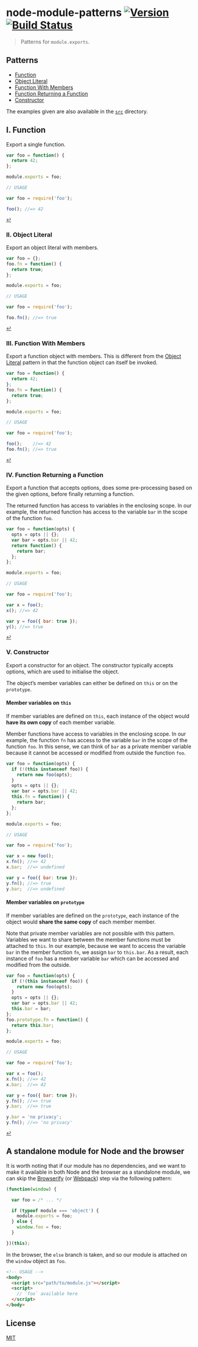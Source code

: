 # node-module-patterns [![Version](https://img.shields.io/badge/version-v0.0.0-orange.svg?style=flat)](https://github.com/yuanqing/node-module-patterns/releases) [![Build Status](https://img.shields.io/travis/yuanqing/node-module-patterns.svg?style=flat)](https://travis-ci.org/yuanqing/node-module-patterns)

> Patterns for `module.exports`.

## Patterns

- [Function](#i-function)
- [Object Literal](#ii-object-literal)
- [Function With Members](#iii-function-with-members)
- [Function Returning a Function](#iv-function-returning-a-function)
- [Constructor](#v-constructor)

The examples given are also available in the [`src`](https://github.com/yuanqing/node-module-patterns/blob/master/src) directory.

## I. Function

Export a single function.

```js
var foo = function() {
  return 42;
};

module.exports = foo;
```

```js
// USAGE

var foo = require('foo');

foo(); //=> 42
```

<sup>[&#8617;](#patterns)</sup>

### II. Object Literal

Export an object literal with members.

```js
var foo = {};
foo.fn = function() {
  return true;
};

module.exports = foo;
```

```js
// USAGE

var foo = require('foo');

foo.fn(); //=> true
```

<sup>[&#8617;](#patterns)</sup>

### III. Function With Members

Export a function object with members. This is different from the [Object Literal](#ii-object-literal) pattern in that the function object can itself be invoked.

```js
var foo = function() {
  return 42;
};
foo.fn = function() {
  return true;
};

module.exports = foo;
```

```js
// USAGE

var foo = require('foo');

foo();    //=> 42
foo.fn(); //=> true
```

<sup>[&#8617;](#patterns)</sup>

### IV. Function Returning a Function

Export a function that accepts options, does some pre-processing based on the given options, before finally returning a function.

The returned function has access to variables in the enclosing scope. In our example, the returned function has access to the variable `bar` in the scope of the function `foo`.

```js
var foo = function(opts) {
  opts = opts || {};
  var bar = opts.bar || 42;
  return function() {
    return bar;
  };
};

module.exports = foo;
```

```js
// USAGE

var foo = require('foo');

var x = foo();
x(); //=> 42

var y = foo({ bar: true });
y(); //=> true
```

<sup>[&#8617;](#patterns)</sup>

### V. Constructor

Export a constructor for an object. The constructor typically accepts options, which are used to initialise the object.

The object&rsquo;s member variables can either be defined on `this` or on the `prototype`.

#### Member variables on `this`

If member variables are defined on `this`, each instance of the object would **have its own copy** of each member variable.

Member functions have access to variables in the enclosing scope. In our example, the function `fn` has access to the variable `bar` in the scope of the function `foo`. In this sense, we can think of `bar` as a private member variable because it cannot be accessed or modified from outside the function `foo`.

```js
var foo = function(opts) {
  if (!(this instanceof foo)) {
    return new foo(opts);
  }
  opts = opts || {};
  var bar = opts.bar || 42;
  this.fn = function() {
    return bar;
  };
};

module.exports = foo;
```

```js
// USAGE

var foo = require('foo');

var x = new foo();
x.fn(); //=> 42
x.bar;  //=> undefined

var y = foo({ bar: true });
y.fn(); //=> true
y.bar;  //=> undefined
```

#### Member variables on `prototype`

If member variables are defined on the `prototype`, each instance of the object would **share the same copy** of each member member.

Note that private member variables are not possible with this pattern. Variables we want to share between the member functions must be attached to `this`. In our example, because we want to access the variable `bar` in the member function `fn`, we assign `bar` to `this.bar`. As a result, each instance of `foo` has a member variable `bar` which can be accessed and modified from the outside.

```js
var foo = function(opts) {
  if (!(this instanceof foo)) {
    return new foo(opts);
  }
  opts = opts || {};
  var bar = opts.bar || 42;
  this.bar = bar;
};
foo.prototype.fn = function() {
  return this.bar;
};

module.exports = foo;
```

```js
// USAGE

var foo = require('foo');

var x = foo();
x.fn(); //=> 42
x.bar;  //=> 42

var y = foo({ bar: true });
y.fn(); //=> true
y.bar;  //=> true

y.bar = 'no privacy';
y.fn(); //=> 'no privacy'
```

<sup>[&#8617;](#patterns)</sup>

## A standalone module for Node and the browser

It is worth noting that if our module has no dependencies, and we want to make it available in both Node and the browser as a standalone module, we can skip the [Browserify](https://github.com/substack/node-browserify) (or [Webpack](https://github.com/webpack/webpack)) step via the following pattern:

```js
(function(window) {

  var foo = /* ... */

  if (typeof module === 'object') {
    module.exports = foo;
  } else {
    window.foo = foo;
  }

})(this);
```

In the browser, the `else` branch is taken, and so our module is attached on the `window` object as `foo`.

```html
<!-- USAGE -->
<body>
  <script src="path/to/module.js"></script>
  <script>
    // `foo` available here
  </script>
</body>
```

## License

[MIT](https://github.com/yuanqing/node-module-patterns/blob/master/LICENSE)
